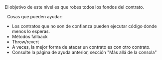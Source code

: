 El objetivo de este nivel es que robes todos los fondos del contrato.

&nbsp;
Cosas que pueden ayudar:
* Los contratos que no son de confianza pueden ejecutar código donde menos lo esperas.
* Métodos fallback
* Throw/revert
* A veces, la mejor forma de atacar un contrato es con otro contrato.
* Consulte la página de ayuda anterior, sección "Más allá de la consola"